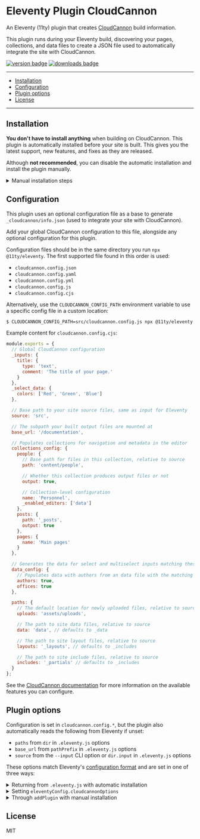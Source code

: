 # Eleventy Plugin CloudCannon

An Eleventy (11ty) plugin that creates [CloudCannon](https://cloudcannon.com/) build information.

This plugin runs during your Eleventy build, discovering your pages, collections, and data files to
create a JSON file used to automatically integrate the site with CloudCannon.

[<img src="https://img.shields.io/npm/v/eleventy-plugin-cloudcannon?logo=npm" alt="version badge">](https://www.npmjs.com/package/eleventy-plugin-cloudcannon)
[<img src="https://img.shields.io/npm/dt/eleventy-plugin-cloudcannon" alt="downloads badge">](https://www.npmjs.com/package/eleventy-plugin-cloudcannon)

***

- [Installation](#installation)
- [Configuration](#configuration)
- [Plugin options](#plugin-options)
- [License](#license)

***

## Installation

**You don't have to install anything** when building on CloudCannon. This plugin is automatically
installed before your site is built. This gives you the latest support, new features, and fixes
as they are released.

Although **not recommended**, you can disable the automatic installation and install the plugin
manually.

<details>
<summary>Manual installation steps</summary>

<blockquote>

When installing manually, you'll have to upgrade when new versions are released.
You could also follow these steps to debug an integration issue locally.

Start by enabling the "Manage eleventy-plugin-cloudcannon plugin manually" option in CloudCannon
for your site in *Site Settings / Build*.

```bash
npm install --save eleventy-plugin-cloudcannon
```

Add the following `addPlugin` call to your `.eleventy.js` file.
The second parameter is optional, and used to pass [plugin options](#plugin-options).

```javascript
const pluginCloudCannon = require('eleventy-plugin-cloudcannon');

module.exports = function (eleventyConfig) {
  const options = {
    pathPrefix: '/',
    dir: {
      input: '.',
      data: '_my-custom-data',
      layouts: '_layouts',
      includes: '_my-includes'
    }
  };

  eleventyConfig.addPlugin(pluginCloudCannon, options);
  return options;
};
```

</blockquote>
</details>

## Configuration

This plugin uses an optional configuration file as a base to generate `_cloudcannon/info.json`
(used to integrate your site with CloudCannon).

Add your global CloudCannon configuration to this file, alongside any optional configuration for
this plugin.

Configuration files should be in the same directory you run `npx @11ty/eleventy`. The first
supported file found in this order is used:

- `cloudcannon.config.json`
- `cloudcannon.config.yaml`
- `cloudcannon.config.yml`
- `cloudcannon.config.js`
- `cloudcannon.config.cjs`

Alternatively, use the `CLOUDCANNON_CONFIG_PATH` environment variable to use a specific config file
in a custom location:

```sh
$ CLOUDCANNON_CONFIG_PATH=src/cloudcannon.config.js npx @11ty/eleventy
```

Example content for `cloudcannon.config.cjs`:

```javascript
module.exports = {
  // Global CloudCannon configuration
  _inputs: {
    title: {
      type: 'text',
      comment: 'The title of your page.'
    }
  },
  _select_data: {
    colors: ['Red', 'Green', 'Blue']
  },

  // Base path to your site source files, same as input for Eleventy
  source: 'src',

  // The subpath your built output files are mounted at
  base_url: '/documentation',

  // Populates collections for navigation and metadata in the editor
  collections_config: {
    people: {
      // Base path for files in this collection, relative to source
      path: 'content/people',

      // Whether this collection produces output files or not
      output: true,

      // Collection-level configuration
      name: 'Personnel',
      _enabled_editors: ['data']
    },
    posts: {
      path: '_posts',
      output: true
    },
    pages: {
      name: 'Main pages'
    }
  },

  // Generates the data for select and multiselect inputs matching these names
  data_config: {
    // Populates data with authors from an data file with the matching name
    authors: true,
    offices: true
  },

  paths: {
    // The default location for newly uploaded files, relative to source
    uploads: 'assets/uploads',

    // The path to site data files, relative to source
    data: 'data', // defaults to _data

    // The path to site layout files, relative to source
    layouts: '_layouts', // defaults to _includes

    // The path to site include files, relative to source
    includes: '_partials' // defaults to _includes
  }
};
```

See the [CloudCannon documentation](https://cloudcannon.com/documentation/) for more information
on the available features you can configure.

## Plugin options

Configuration is set in `cloudcannon.config.*`, but the plugin also automatically
reads the following from Eleventy if unset:

- `paths` from `dir` in `.eleventy.js` options
- `base_url` from `pathPrefix` in `.eleventy.js` options
- `source` from the `--input` CLI option or `dir.input` in `.eleventy.js` options

These options match Eleventy's [configuration format](https://www.11ty.dev/docs/config/) and are
set in one of three ways:

<details>
  <summary>Returning from <code>.eleventy.js</code> with automatic installation</summary>

**Requires automatic installation**.

> ```javascript
> module.exports = function (eleventyConfig) {
>   return {
>     pathPrefix: '/',
>     dir: {
>       input: '.',
>       data: '_my-custom-data',
>       layouts: '_layouts',
>       includes: '_my-includes'
>     }
>   };
> };
> ```

</details>

<details>
  <summary>Setting <code>eleventyConfig.cloudcannonOptions</code></summary>

**Requires automatic installation or needs to be before the call to `addPlugin`**.

> ```javascript
> module.exports = function (eleventyConfig) {
>   eleventyConfig.cloudcannonOptions = {
>     pathPrefix: '/',
>     dir: {
>       input: '.',
>       data: '_my-custom-data',
>       layouts: '_layouts',
>       includes: '_my-includes'
>     }
>   };
> };
> ```

</details>

<details>
  <summary>Through <code>addPlugin</code> with manual installation</summary>

> ```javascript
> const pluginCloudCannon = require('eleventy-plugin-cloudcannon');
>
> module.exports = function (eleventyConfig) {
>   const options = {
>     pathPrefix: '/',
>     dir: {
>       input: '.',
>       data: '_my-custom-data',
>       layouts: '_layouts',
>       includes: '_my-includes'
>     }
>   };
>
>   eleventyConfig.addPlugin(pluginCloudCannon, options);
>   return options;
> };
> ```

</details>

## License

MIT
